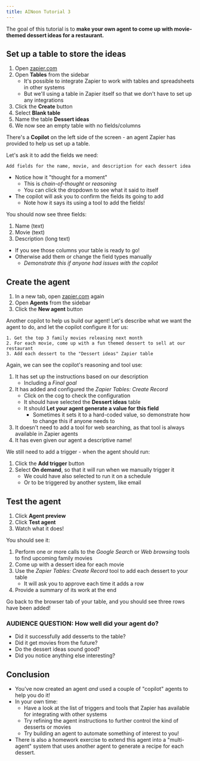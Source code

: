 ```yaml
---
title: AINoon Tutorial 3
---
```


The goal of this tutorial is to **make your own agent to come up with
movie-themed dessert ideas for a restaurant.**


## Set up a table to store the ideas

1. Open [zapier.com](https://zapier.com)
2. Open **Tables** from the sidebar
   * It's possible to integrate Zapier to work with tables and
     spreadsheets in other systems
   * But we'll using a table in Zapier itself so that we don't have to
     set up any integrations
3. Click the **Create** button
4. Select **Blank table**
5. Name the table **Dessert ideas**
6. We now see an empty table with no fields/columns

There's a **Copilot** on the left side of the screen - an agent Zapier
has provided to help us set up a table.

Let's ask it to add the fields we need:

```
Add fields for the name, movie, and description for each dessert idea
```

* Notice how it "thought for a moment"
  * This is *chain-of-thought* or *reasoning*
  * You can click the dropdown to see what it said to itself
* The copilot will ask you to confirm the fields its going to add
  * Note how it says its using a tool to add the fields!

You should now see three fields:

1. Name (text)
2. Movie (text)
3. Description (long text)

* If you see those columns your table is ready to go!
* Otherwise add them or change the field types manually
  * *Demonstrate this if anyone had issues with the copilot*


## Create the agent

1. In a new tab, open [zapier.com](https://zapier.com) again
2. Open **Agents** from the sidebar
3. Click the **New agent** button

Another copilot to help us build our agent! Let's describe what we
want the agent to do, and let the copilot configure it for us:

```
1. Get the top 3 family movies releasing next month
2. For each movie, come up with a fun themed dessert to sell at our restaurant
3. Add each dessert to the "Dessert ideas" Zapier table
```

Again, we can see the copilot's reasoning and tool use:

1. It has set up the instructions based on our description
   * Including a *Final goal*
2. It has added and configured the *Zapier Tables: Create Record*
   * Click on the cog to check the configuration
   * It should have selected the **Dessert ideas** table
   * It should **Let your agent generate a value for this field**
     * Sometimes it sets it to a hard-coded value, so demonstrate how
       to change this if anyone needs to
3. It doesn't need to add a tool for web searching, as that tool is
   always available in Zapier agents
4. It has even given our agent a descriptive name!

We still need to add a trigger - when the agent should run:

1. Click the **Add trigger** button
2. Select **On demand**, so that it will run when we manually trigger it
   * We could have also selected to run it on a schedule
   * Or to be triggered by another system, like email


## Test the agent

1. Click **Agent preview**
2. Click **Test agent**
3. Watch what it does!

You should see it:

1. Perform one or more calls to the *Google Search* or *Web browsing*
   tools to find upcoming family movies
2. Come up with a dessert idea for each movie
3. Use the *Zapier Tables: Create Record* tool to add each dessert to
   your table
   * It will ask you to approve each time it adds a row
4. Provide a summary of its work at the end

Go back to the browser tab of your table, and you should see three
rows have been added!

### **AUDIENCE QUESTION:** How well did your agent do?

* Did it successfully add desserts to the table?
* Did it get movies from the future?
* Do the dessert ideas sound good?
* Did you notice anything else interesting?


## Conclusion

* You've now created an agent *and* used a couple of "copilot" agents
  to help you do it!
* In your own time:
  * Have a look at the list of triggers and tools that Zapier has
    available for integrating with other systems
  * Try refining the agent instructions to further control the kind of
    desserts or movies
  * Try building an agent to automate something of interest to you!
* There is also a homework exercise to extend this agent into a
  "multi-agent" system that uses another agent to generate a recipe
  for each dessert.
